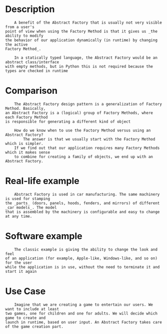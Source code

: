 
# Description
        A benefit of the Abstract Factory that is usually not very visible from a user's
    point of view when using the Factory Method is that it gives us _the ability to modify
    the behavior of our application dynamically (in runtime) by changing the active
    Factory Method_. 
    
        In a statically typed language, the Abstract Factory would be an abstract class/interface 
    with empty methods, but in Python this is not required because the types are checked in runtime
    
# Comparison
        The Abstract Factory design pattern is a generalization of Factory Method. Basically,
    an Abstract Factory is a (logical) group of Factory Methods, where each Factory Method 
    is responsible for generating a different kind of object 
    
        How do we know when to use the Factory Method versus using an Abstract Factory? 
            The answer is that we usually start with the Factory Method which is simpler. 
        If we find out that our application requires many Factory Methods which it makes sense 
        to combine for creating a family of objects, we end up with an Abstract Factory.

# Real-life example
        Abstract Factory is used in car manufacturing. The same machinery is used for stamping 
    the _parts_ (doors, panels, hoods, fenders, and mirrors) of different _car models_. The model 
    that is assembled by the machinery is configurable and easy to change at any time.

# Software example
        The classic example is giving the ability to change the look and feel
    of an application (for example, Apple-like, Windows-like, and so on) for the user
    while the application is in use, without the need to terminate it and start it again
    
# Use Case
        Imagine that we are creating a game to entertain our users. We want to include at least 
    two games, one for children and one for adults. We will decide which game to create and 
    launch in runtime, based on user input. An Abstract Factory takes care of the game creation part.